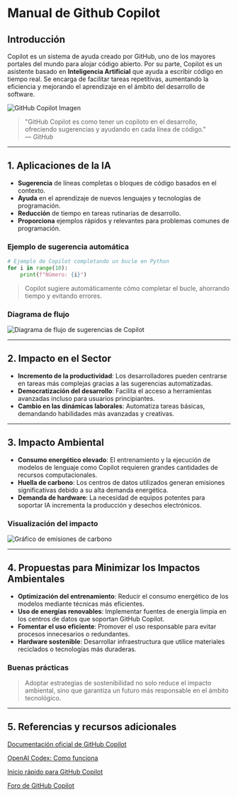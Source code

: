 # Manual de Github Copilot

## Introducción
Copilot es un sistema de ayuda creado por GitHub, uno de los mayores portales del mundo para alojar código abierto. Por su parte, Copilot es un asistente basado en **Inteligencia Artificial** que ayuda a escribir código en tiempo real. Se encarga de facilitar tareas repetitivas, aumentando la eficiencia y mejorando el aprendizaje en el ámbito del desarrollo de software.

![GitHub Copilot Imagen](https://media.licdn.com/dms/image/D4E12AQGUxTOC3los3A/article-cover_image-shrink_600_2000/0/1694596637191?e=2147483647&v=beta&t=-RcnbH8K9K8jjXpeAMl7IoqYdYvjlNHlavrXbb5uXyg)

> "GitHub Copilot es como tener un copiloto en el desarrollo, ofreciendo sugerencias y ayudando en cada línea de código."  
> — *GitHub*
---

## 1. Aplicaciones de la IA
- **Sugerencia** de líneas completas o bloques de código basados en el contexto.
- **Ayuda** en el aprendizaje de nuevos lenguajes y tecnologías de programación.  
- **Reducción** de tiempo en tareas rutinarias de desarrollo.  
- **Proporciona** ejemplos rápidos y relevantes para problemas comunes de programación.

### Ejemplo de sugerencia automática

```python
# Ejemplo de Copilot completando un bucle en Python
for i in range(10):
    print(f"Número: {i}")
```

> Copilot sugiere automáticamente cómo completar el bucle, ahorrando tiempo y evitando errores.

### Diagrama de flujo
![Diagrama de flujo de sugerencias de Copilot](https://apptoyoube.upcnet.es/media/media_content/2024/git-hub-es.png)

---

## 2. Impacto en el Sector
- **Incremento de la productividad**: Los desarrolladores pueden centrarse en tareas más complejas gracias a las sugerencias automatizadas.  
- **Democratización del desarrollo**: Facilita el acceso a herramientas avanzadas incluso para usuarios principiantes.  
- **Cambio en las dinámicas laborales**: Automatiza tareas básicas, demandando habilidades más avanzadas y creativas.  

---

## 3. Impacto Ambiental  
- **Consumo energético elevado**: El entrenamiento y la ejecución de modelos de lenguaje como Copilot requieren grandes cantidades de recursos computacionales.  
- **Huella de carbono**: Los centros de datos utilizados generan emisiones significativas debido a su alta demanda energética.  
- **Demanda de hardware**: La necesidad de equipos potentes para soportar IA incrementa la producción y desechos electrónicos.

### Visualización del impacto
![Gráfico de emisiones de carbono](https://es.statista.com/grafico/1/635894/emisiones-mundiales-de-dioxido-de-carbono.jpg)

---

## 4. Propuestas para Minimizar los Impactos Ambientales  
- **Optimización del entrenamiento**: Reducir el consumo energético de los modelos mediante técnicas más eficientes.  
- **Uso de energías renovables**: Implementar fuentes de energía limpia en los centros de datos que soportan GitHub Copilot.  
- **Fomentar el uso eficiente**: Promover el uso responsable para evitar procesos innecesarios o redundantes.  
- **Hardware sostenible**: Desarrollar infraestructura que utilice materiales reciclados o tecnologías más duraderas.  

### Buenas prácticas
>  Adoptar estrategias de sostenibilidad no solo reduce el impacto ambiental, sino que garantiza un futuro más responsable en el ámbito tecnológico.

---

## 5. Referencias y recursos adicionales
[Documentación oficial de GitHub Copilot](https://github.com/features/copilot)

[OpenAI Codex: Como funciona](https://openai.com/index/openai-codex/)

[Inicio rápido para GitHub Copilot](https://docs.github.com/es/copilot/quickstart)

[Foro de GitHub Copilot](https://github.com/orgs/community/discussions/categories/copilot)
